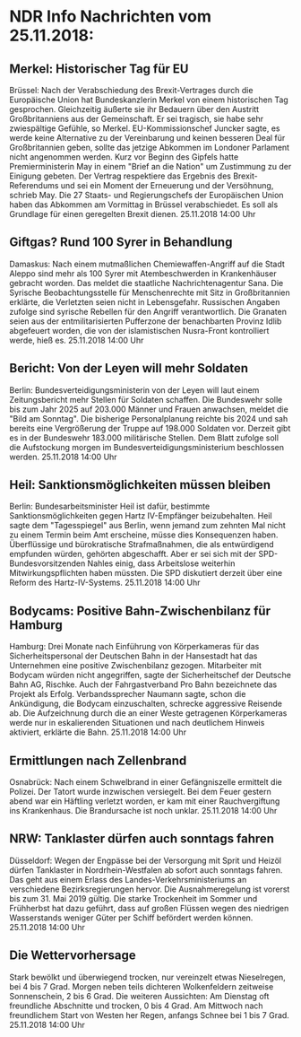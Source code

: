 # NDR Info Nachrichten vom 25.11.2018:


## Merkel: Historischer Tag für EU
Brüssel: Nach der Verabschiedung des Brexit-Vertrages durch die Europäische Union hat Bundeskanzlerin Merkel von einem historischen Tag gesprochen. Gleichzeitig äußerte sie ihr Bedauern über den Austritt Großbritanniens aus der Gemeinschaft. Er sei tragisch, sie habe sehr zwiespältige Gefühle, so Merkel. EU-Kommissionschef Juncker sagte, es werde keine Alternative zu der Vereinbarung und keinen besseren Deal für Großbritannien geben, sollte das jetzige Abkommen im Londoner Parlament nicht angenommen werden. Kurz vor Beginn des Gipfels hatte Premierministerin May in einem "Brief an die Nation" um Zustimmung zu der Einigung gebeten. Der Vertrag respektiere das Ergebnis des Brexit-Referendums und sei ein Moment der Erneuerung und der Versöhnung, schrieb May. Die 27 Staats- und Regierungschefs der Europäischen Union haben das Abkommen am Vormittag in Brüssel verabschiedet. Es soll als Grundlage für einen geregelten Brexit dienen. 25.11.2018 14:00 Uhr 

## Giftgas? Rund 100 Syrer in Behandlung
Damaskus: Nach einem mutmaßlichen Chemiewaffen-Angriff auf die Stadt Aleppo sind mehr als 100 Syrer mit Atembeschwerden in Krankenhäuser gebracht worden. Das meldet die staatliche Nachrichtenagentur Sana. Die Syrische Beobachtungsstelle für Menschenrechte mit Sitz in Großbritannien erklärte, die Verletzten seien nicht in Lebensgefahr. Russischen Angaben zufolge sind syrische Rebellen für den Angriff verantwortlich. Die Granaten seien aus der entmilitarisierten Pufferzone der benachbarten Provinz Idlib abgefeuert worden, die von der islamistischen Nusra-Front kontrolliert werde, hieß es. 25.11.2018 14:00 Uhr 

## Bericht: Von der Leyen will mehr Soldaten
Berlin: Bundesverteidigungsministerin von der Leyen will laut einem Zeitungsbericht mehr Stellen für Soldaten schaffen. Die Bundeswehr solle bis zum Jahr 2025 auf 203.000 Männer und Frauen anwachsen, meldet die "Bild am Sonntag". Die bisherige Personalplanung reichte bis 2024 und sah bereits eine Vergrößerung der Truppe auf 198.000 Soldaten vor. Derzeit gibt es in der Bundeswehr 183.000 militärische Stellen. Dem Blatt zufolge soll die Aufstockung morgen im Bundesverteidigungsministerium beschlossen werden. 25.11.2018 14:00 Uhr 

## Heil: Sanktionsmöglichkeiten müssen bleiben
Berlin:	Bundesarbeitsminister Heil ist dafür, bestimmte Sanktionsmöglichkeiten gegen Hartz IV-Empfänger beizubehalten. Heil sagte dem "Tagesspiegel" aus Berlin, wenn jemand zum zehnten Mal nicht zu einem Termin beim Amt erscheine, müsse dies Konsequenzen haben. Überflüssige und bürokratische Strafmaßnahmen, die als entwürdigend empfunden würden, gehörten abgeschafft. Aber er sei sich mit der SPD-Bundesvorsitzenden Nahles einig, dass Arbeitslose weiterhin Mitwirkungspflichten haben müssten. Die SPD diskutiert derzeit über eine Reform des Hartz-IV-Systems. 25.11.2018 14:00 Uhr 

## Bodycams: Positive Bahn-Zwischenbilanz für Hamburg
Hamburg: Drei Monate nach Einführung von Körperkameras für das Sicherheitspersonal der Deutschen Bahn in der Hansestadt hat das Unternehmen eine positive Zwischenbilanz gezogen. Mitarbeiter mit Bodycam würden nicht angegriffen, sagte der Sicherheitschef der Deutsche Bahn AG, Rischke. Auch der Fahrgastverband Pro Bahn bezeichnete das Projekt als Erfolg. Verbandssprecher Naumann sagte, schon die Ankündigung, die Bodycam einzuschalten, schrecke aggressive Reisende ab. Die Aufzeichnung durch die an einer Weste getragenen Körperkameras werde nur in eskalierenden Situationen und nach deutlichem Hinweis aktiviert, erklärte die Bahn. 25.11.2018 14:00 Uhr 

## Ermittlungen nach Zellenbrand
Osnabrück:	Nach einem Schwelbrand in einer Gefängniszelle ermittelt die Polizei. Der Tatort wurde inzwischen versiegelt. Bei dem Feuer gestern abend war ein Häftling verletzt worden, er kam mit einer Rauchvergiftung ins Krankenhaus. Die Brandursache ist noch unklar. 25.11.2018 14:00 Uhr 

## NRW: Tanklaster dürfen auch sonntags fahren
Düsseldorf: Wegen der Engpässe bei der Versorgung mit Sprit und Heizöl dürfen Tanklaster in Nordrhein-Westfalen ab sofort auch sonntags fahren. Das geht aus einem Erlass des Landes-Verkehrsministeriums an verschiedene Bezirksregierungen hervor. Die Ausnahmeregelung ist vorerst bis zum 31. Mai 2019 gültig. Die starke Trockenheit im Sommer und Frühherbst hat dazu geführt, dass auf großen Flüssen wegen des niedrigen Wasserstands weniger Güter per Schiff befördert werden können. 25.11.2018 14:00 Uhr 

## Die Wettervorhersage
Stark bewölkt und überwiegend trocken, nur vereinzelt etwas Nieselregen, bei 4 bis 7 Grad. Morgen neben teils dichteren Wolkenfeldern zeitweise Sonnenschein, 2 bis 6 Grad. Die weiteren Aussichten: Am Dienstag oft freundliche Abschnitte und trocken, 0 bis 4 Grad. Am Mittwoch nach freundlichem Start von Westen her Regen, anfangs Schnee bei 1 bis 7 Grad. 25.11.2018 14:00 Uhr 

